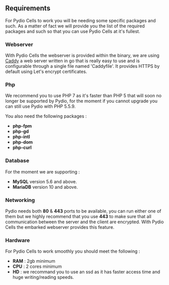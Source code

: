 ## Requirements

For Pydio Cells to work you will be needing some specific packages and such.
As a matter of fact we will provide you the list of the required packages and such so that you can use Pydio Cells at it's fullest.

### Webserver

With Pydio Cells the webserver is provided within the binary, we are using [Caddy](https://caddyserver.com/docs) a web server written in go that is really easy to use and is configurable through a single file named 'Caddyfile'. It provides HTTPS by default using Let's encrypt certificates.

### Php

We recommend you to use PHP 7 as it's faster than PHP 5 that will soon no longer be supported by Pydio, for the moment if you cannot upgrade you can still use Pydio with PHP 5.5.9.

You also need the following packages :

* **php-fpm**
* **php-gd**
* **php-intl**
* **php-dom**
* **php-curl**

### Database

For the moment we are supporting :

* **MySQL** version 5.6 and above.
* **MariaDB** version 10 and above.

### Networking

Pydio needs both **80** & **443** ports to be available, you can run either one of them but we highly recommend that you use **443** to make sure that all communication between the server and the client are encrypted. With Pydio Cells the embarked webserver provides this feature.

### Hardware

For Pydio Cells to work smoothly you should meet the following :

* **RAM** : 2gb minimum
* **CPU** : 2 cores minimum
* **HD**  : we recommand you to use an ssd as it has faster access time and huge writing/reading speeds.
